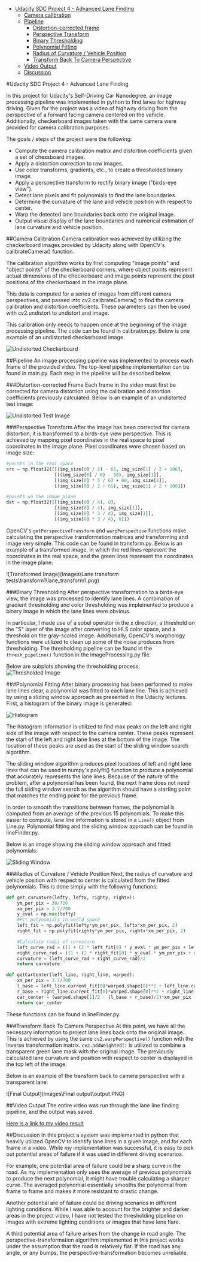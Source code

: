 - [Udacity SDC Project 4 - Advanced Lane Finding](#)
  - [Camera calibration](#camera-calibration)
  - [Pipeline](#pipeline)
    - [Distortion-corrected frame](#distortion-corrected-frame)
    - [Perspective Transform](#perspective-transform)
    - [Binary Thresholding](#binary-thresholding)
    - [Polynomial Fitting](#polynomial-fitting)
    - [Radius of Curvature / Vehicle Position](#radius-of-curvature-/-vehicle-position)
    - [Transform Back To Camera Perspective](#transform-back-to-camera-perspective)
  - [Video Output](#video-output)
  - [Discussion](#discussion)




#Udacity SDC Project 4 - Advanced Lane Finding

In this project for Udacity's Self-Driving Car Nanodegree, an image processing pipeline was implemented in python to find lanes for highway driving. Given for the project was a video of highway driving from the perspective of a forward facing camera centered on the vehicle. Additionally, checkerboard images taken with the same camera were provided for camera calibration purposes.

The goals / steps of the project were the following:
* Compute the camera calibration matrix and distortion coefficients given a set of chessboard images.
* Apply a distortion correction to raw images.
* Use color transforms, gradients, etc., to create a thresholded binary image.
* Apply a perspective transform to rectify binary image ("birds-eye view").
* Detect lane pixels and fit polynomials to find the lane boundaries.
* Determine the curvature of the lane and vehicle position with respect to center.
* Warp the detected lane boundaries back onto the original image.
* Output visual display of the lane boundaries and numerical estimation of lane curvature and vehicle position.

##Camera Calibration
Camera calibration was achieved by utilizing the checkerboard images provided by Udacity along with OpenCV's calibrateCamera() function.

The calibration algorithm works by first computing "image points" and "object points" of the checkerboard corners, where object points represent actual dimensions of the checkerboard and image points represent the pixel positions of the checkerboard in the image plane.

This data is computed for a series of images from different camera perspectives, and passed into cv2.calibrateCamera() to find the camera calibration and distortion coefficients. These parameters can then be used with cv2.undistort to undistort and image.

This calibration only needs to happen once at the beginning of the image processing pipeline. The code can be found in calibration.py. Below is one example of an undistorted checkerboard image.

![Undistorted Checkerboard](Images\Calibration\calibrate2.png)

##Pipeline
An image processing pipeline was implemented to process each frame of the provided video. The top-level pipeline implementation can be found in main.py. Each step in the pipeline will be described below.

###Distortion-corrected Frame
Each frame in the video must first be corrected for camera distortion using the calibration and distortion coefficients previously calculated. Below is an example of an undistorted test image:

![Undistorted Test Image](Images\Calibration\test1.png)

###Perspective Transform
After the image has been corrected for camera distortion, it is transformed to a birds-eye view perspective. This is achieved by mapping pixel coordinates in the real space to pixel coordinates in the image plane. Pixel coordinates were chosen based on image size:

```python
#points in the real space
src = np.float32([[(img_size[0] / 2) - 65, img_size[1] / 2 + 100],
                  [((img_size[0] / 6) - 50), img_size[1]],
                  [(img_size[0] * 5 / 6) + 60, img_size[1]],
                  [(img_size[0] / 2 + 65), img_size[1] / 2 + 100]])

#points on the image plane
dst = np.float32([[(img_size[0] / 4), 0],
                  [(img_size[0] / 4), img_size[1]],
                  [(img_size[0] * 3 / 4), img_size[1]],
                  [(img_size[0] * 3 / 4), 0]])
```
OpenCV's `getPerspectiveTransform` and `warpPerspective` functions make calculating the perspective transformation matrices and transforming and image very simple. This code can be found in transform.py. Below is an example of a transformed image, in which the red lines represent the coordinates in the real space, and the green lines represent the coordinates in the image plane:

![Transformed Image](Images\Lane transform tests\transform1\lane_transform1.png)

###Binary Thresholding
After perspective transformation to a birds-eye view, the image was processed to identify lane lines. A combination of gradient thresholding and color thresholding was implemented to produce a binary image in which the lane lines were obvious.

In particular, I made use of a sobel operator in the x direction, a threshold on the "S" layer of the image after converting to HLS color space, and a threshold on the gray-scaled image. Additionally, OpenCV's morphology functions were utilized to clean up some of the noise produces from thresholding. The thresholding pipeline can be found in the `thresh_pipeline()` function in the imageProcessing.py file.

Below are subplots showing the thresholding process:
![Thresholded Image](Images\Thresholding\thresh4.png)

###Polynomial Fitting
After binary processing has been performed to make lane lines clear, a polynomial was fitted to each lane line. This is achieved by using a sliding window approach as presented in the Udacity lectures. First, a histogram of the binary image is generated:

![Histogram](Images\Histogram\hist1.png)

The histogram information is utilized to find max peaks on the left and right side of the image with respect to the camera center. These peaks represent the start of the left and right lane lines at the bottom of the image. The location of these peaks are used as the start of the sliding window search algorithm.

The sliding window algorithm produces pixel locations of left and right lane lines that can be used in numpy's polyfit() function to produce a polynomial that accurately represents the lane lines. Because of the nature of the problem, after a polynomial has been found, the next frame does not need the full sliding window search as the algorithm should have a starting point that matches the ending point for the previous frame.

In order to smooth the transitions between frames, the polynomial is computed from an average of the previous 15 polynomials. To make this easier to compute, lane line information is stored in a `Line()` object from Line.py. Polynomial fitting and the sliding window approach can be found in lineFinder.py.

Below is an image showing the sliding window approach and fitted polynomials:

![Sliding Window](Images\Polynomial\poly1.png)

###Radius of Curvature / Vehicle Position
Next, the radius of curvature and vehicle position with respect to center is calculated from the fitted polynomials. This is done simply with the following functions:

```python
def get_curvature(lefty, leftx, righty, rightx):
    ym_per_pix = 30/720
    xm_per_pix = 3.7/700
    y_eval = np.max(lefty)
    #Fit polynomials in world space
    left_fit = np.polyfit(lefty*ym_per_pix, leftx*xm_per_pix, 2)
    right_fit = np.polyfit(righty*ym_per_pix, rightx*xm_per_pix, 2)

    #Calculate radii of curvature
    left_curve_rad = ((1 + (2 * left_fit[0] * y_eval * ym_per_pix + left_fit[1])**2)**1.5) / np.absolute(2 * left_fit[0])
    right_curve_rad = ((1 + (2 * right_fit[0] * y_eval * ym_per_pix + right_fit[1])**2)**1.5) / np.absolute(2 * right_fit[0])
    curvature = (left_curve_rad + right_curve_rad)/2
    return curvature

def getCarCenter(left_line, right_line, warped):
    xm_per_pix = 3.7/700
    l_base = left_line.current_fit[0]*warped.shape[0]**2 + left_line.current_fit[1]*warped.shape[0] + left_line.current_fit[2]
    r_base = right_line.current_fit[0]*warped.shape[0]**2 + right_line.current_fit[1]*warped.shape[0] + right_line.current_fit[2]
    car_center = (warped.shape[1]/2 - (l_base + r_base)/2)*xm_per_pix
    return car_center
```

These functions can be found in lineFinder.py.

###Transform Back To Camera Perspective
At this point, we have all the necessary information to project lane lines back onto the original image. This is achieved by using the same `cv2.warpPerspective()` function with the inverse transformation matrix. `cv2.addWeighted()` is utilized to combine a transparent green lane mask with the original image. The previously calculated lane curvature and position with respect to center is displayed in the top left of the image.

Below is an example of the transform back to camera perspective with a transparent lane:

![Final Output](Images\Final output\output.PNG)

##Video Output
The entire video was run through the lane line finding pipeline, and the output was saved.

[Here is a link to my video result](output.avi)

##Discussion
In this project a system was implemented in python that heavily utilized OpenCV to identify lane lines in a given image, and for each frame in a video. While my implementation was successful, it is easy to pick out potential areas of failure if it was used in different driving scenarios.

For example, one potential area of failure could be a sharp curve in the road. As my implementation only uses the average of previous polynomials to produce the next polynomial, it might have trouble calculating a sharper curve. The averaged polynomial essentially smooths the polynomial from frame to frame and makes it more resistant to drastic change.

Another potential are of failure could be driving scenarios in different lighting conditions. While I was able to account for the brighter and darker areas in the project video, I have not tested the thresholding pipeline on images with extreme lighting conditions or images that have lens flare.

A third potential area of failure arises from the change in road angle. The perspective-transformation algorithm implemented in this project works under the assumption that the road is relatively flat. If the road has any angle, or any bumps, the perspective-transformation becomes unreliable.
